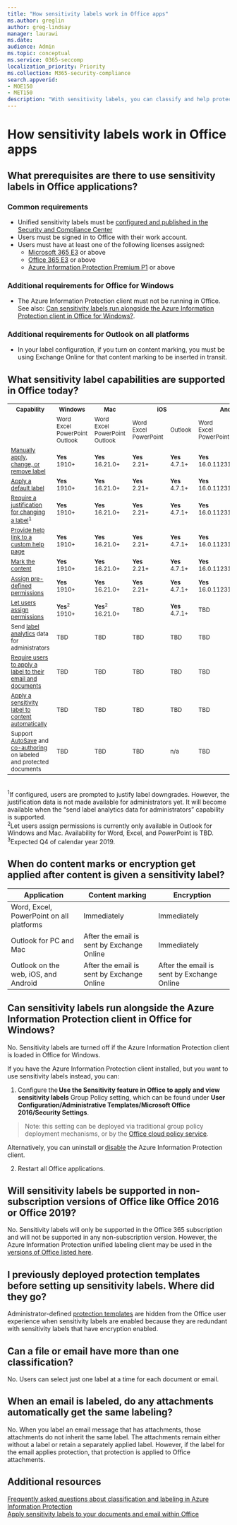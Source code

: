 ```yaml
---
title: "How sensitivity labels work in Office apps"
ms.author: greglin
author: greg-lindsay
manager: laurawi
ms.date: 
audience: Admin
ms.topic: conceptual
ms.service: O365-seccomp
localization_priority: Priority
ms.collection: M365-security-compliance
search.appverid: 
- MOE150
- MET150
description: "With sensitivity labels, you can classify and help protect your sensitive content, while making sure that your people’s productivity and ability to collaborate isn’t hindered. You can use sensitivity labels to enforce protection settings such as encryption or watermarks on labeled content."
---
```


# How sensitivity labels work in Office apps

## What prerequisites are there to use sensitivity labels in Office applications?

### Common requirements 

- Unified sensitivity labels must be [configured and published in the Security and Compliance Center](https://aka.ms/managemip)
- Users must be signed in to Office with their work account.
- Users must have at least one of the following licenses assigned:
    - [Microsoft 365 E3](https://www.microsoft.com/microsoft-365/compare-all-microsoft-365-plans) or above
    - [Office 365 E3](https://www.microsoft.com/microsoft-365/business/office-365-enterprise-e3-business-software) or above
    - [Azure Information Protection Premium P1](https://azure.microsoft.com/pricing/details/information-protection/) or above

### Additional requirements for Office for Windows 

- The Azure Information Protection client must not be running in Office. See also: [Can sensitivity labels run alongside the Azure Information Protection client in Office for Windows?](#can-sensitivity-labels-run-alongside-the-azure-information-protection-client-in-office-for-windows).

### Additional requirements for Outlook on all platforms 

- In your label configuration, if you turn on content marking, you must be using Exchange Online for that content marking to be inserted in transit.

## What sensitivity label capabilities are supported in Office today? 

<table border="0" cellspacing="0" cellpadding="0">
<th><font size="-1">Capability<th><font size="-1">Windows<th><font size="-1">Mac<th colspan="2"><font size="-1">iOS<th colspan="2"><font size="-1">Android<th colspan="2"><font size="-1">Web</tr>
<tr><td>

<td><font size="-1">
Word<br>
Excel<br>
PowerPoint<br>
Outlook


<td><font size="-1">
Word<br>
Excel<br>
PowerPoint<br>
Outlook

<td><font size="-1">
Word<br>
Excel<br>
PowerPoint
<td><font size="-1">
Outlook

<td><font size="-1">
Word<br>
Excel<br>
PowerPoint
<td><font size="-1">
Outlook

<td><font size="-1">
Word<br>
Excel<br>
PowerPoint
<td><font size="-1">
Outlook
</b>
</tr>

<tr>
<td><font size="-1"><a href="https://support.office.com/en-us/article/apply-sensitivity-labels-to-your-documents-and-email-within-office-2f96e7cd-d5a4-403b-8bd7-4cc636bae0f9">Manually apply, change, or remove label</a>

<td><font size="-1"><b>Yes</b><br><font size="-1">1910+</font>
<td><font size="-1"><b>Yes</b><br><font size="-1">16.21.0+</font>
<td><font size="-1"><b>Yes</b><br><font size="-1">2.21+</font>
<td><font size="-1"><b>Yes</b><br><font size="-1">4.7.1+</font>
<td><font size="-1"><b>Yes</b><br><font size="-1">16.0.11231+</font>
<td><font size="-1"><b>Yes</b><br><font size="-1">4.0.39+</font>
<td><font size="-1">Coming soon<sup>3</sup>
<td><b>Yes</b>

<tr>
<td><font size="-1"><a href="https://docs.microsoft.com/microsoft-365/compliance/sensitivity-labels#what-label-policies-can-do">Apply a default label</a>

<td><font size="-1"><b>Yes</b><br><font size="-1">1910+</font>
<td><font size="-1"><b>Yes</b><br><font size="-1">16.21.0+</font>
<td><font size="-1"><b>Yes</b><br><font size="-1">2.21+</font>
<td><font size="-1"><b>Yes</b><br><font size="-1">4.7.1+</font>
<td><font size="-1"><b>Yes</b><br><font size="-1">16.0.11231+</font>
<td><font size="-1"><b>Yes</b><br><font size="-1">4.0.39+</font>
<td><font size="-1">TBD</sup>
<td><b>Yes</b>

<tr><td><font size="-1"><a href="https://docs.microsoft.com/microsoft-365/compliance/sensitivity-labels#what-label-policies-can-do">Require a justification for changing a label</a><sup>1</sup>

<td><font size="-1"><b>Yes</b><br><font size="-1">1910+</font>
<td><font size="-1"><b>Yes</b><br><font size="-1">16.21.0+</font>
<td><font size="-1"><b>Yes</b><br><font size="-1">2.21+</font>
<td><font size="-1"><b>Yes</b><br><font size="-1">4.7.1+</font>
<td><font size="-1"><b>Yes</b><br><font size="-1">16.0.11231+</font>
<td><font size="-1"><b>Yes</b><br><font size="-1">4.0.39+</font>
<td><font size="-1">Coming soon<sup>3</sup>
<td><b>Yes</b>

<tr><td><font size="-1"><a href="https://docs.microsoft.com/microsoft-365/compliance/sensitivity-labels#what-label-policies-can-do">Provide help link to a custom help page</a>

<td><font size="-1"><b>Yes</b><br><font size="-1">1910+</font>
<td><font size="-1"><b>Yes</b><br><font size="-1">16.21.0+</font>
<td><font size="-1"><b>Yes</b><br><font size="-1">2.21+</font>
<td><font size="-1"><b>Yes</b><br><font size="-1">4.7.1+</font>
<td><font size="-1"><b>Yes</b><br><font size="-1">16.0.11231+</font>
<td><font size="-1"><b>Yes</b><br><font size="-1">4.0.39+</font>
<td><font size="-1">Coming soon<sup>3</sup>
<td><b>Yes</b>

<tr><td><font size="-1"><a href="https://docs.microsoft.com/microsoft-365/compliance/sensitivity-labels#what-sensitivity-labels-can-do">Mark the content</a>

<td><font size="-1"><b>Yes</b><br><font size="-1">1910+</font>
<td><font size="-1"><b>Yes</b><br><font size="-1">16.21.0+</font>
<td><font size="-1"><b>Yes</b><br><font size="-1">2.21+</font>
<td><font size="-1"><b>Yes</b><br><font size="-1">4.7.1+</font>
<td><font size="-1"><b>Yes</b><br><font size="-1">16.0.11231+</font>
<td><font size="-1"><b>Yes</b><br><font size="-1">4.0.39+</font>
<td><font size="-1">Coming soon<sup>3</sup>
<td><b>Yes</b>

<tr><td><font size="-1"><a href="https://docs.microsoft.com/en-us/microsoft-365/compliance/encryption-sensitivity-labels#assign-permissions-now">Assign pre-defined permissions</a>

<td><font size="-1"><b>Yes</b><br><font size="-1">1910+</font>
<td><font size="-1"><b>Yes</b><br><font size="-1">16.21.0+</font>
<td><font size="-1"><b>Yes</b><br><font size="-1">2.21+</font>
<td><font size="-1"><b>Yes</b><br><font size="-1">4.7.1+</font>
<td><font size="-1"><b>Yes</b><br><font size="-1">16.0.11231+</font>
<td><font size="-1"><b>Yes</b><br><font size="-1">4.0.39+</font>
<td><font size="-1">Coming soon<sup>3</sup>
<td><b>Yes</b>

<tr><td><font size="-1"><a href="https://docs.microsoft.com/microsoft-365/compliance/encryption-sensitivity-labels#let-users-assign-permissions">Let users assign permissions</a>

<td><font size="-1"><b>Yes</b><sup>2</sup><br><font size="-1">1910+</font>
<td><font size="-1"><b>Yes</b><sup>2</sup><br><font size="-1">16.21.0+</font>
<td><font size="-1">TBD
<td><font size="-1"><b>Yes</b><br><font size="-1">4.7.1+</font>
<td><font size="-1">TBD
<td><font size="-1"><b>Yes</b><br><font size="-1">4.0.39+</font>
<td><font size="-1">TBD
<td><b>Yes</b>

<tr><td><font size="-1">Send <a href="https://docs.microsoft.com/microsoft-365/compliance/label-analytics">label analytics</a> data for administrators
<td><font size="-1">TBD

<td><font size="-1">TBD

<td><font size="-1">TBD
<td><font size="-1">TBD
<td><font size="-1">TBD
<td><font size="-1">TBD
<td><font size="-1">TBD
<td><font size="-1">TBD

<tr><td><font size="-1"><a href="https://docs.microsoft.com/en-us/microsoft-365/compliance/sensitivity-labels#what-label-policies-can-do">Require users to apply a label to their email and documents</a>
<td><font size="-1">TBD

<td><font size="-1">TBD

<td><font size="-1">TBD
<td><font size="-1">TBD
<td><font size="-1">TBD
<td><font size="-1">TBD
<td><font size="-1">TBD
<td><font size="-1">TBD

<tr><td><font size="-1"><a href="https://docs.microsoft.com/microsoft-365/compliance/apply-sensitivity-label-automatically">Apply a sensitivity label to content automatically</a>
<td><font size="-1">TBD

<td><font size="-1">TBD

<td><font size="-1">TBD
<td><font size="-1">TBD
<td><font size="-1">TBD
<td><font size="-1">TBD
<td><font size="-1">TBD
<td><font size="-1">TBD
  
<tr><td><font size="-1">Support <a href="https://support.office.com/article/what-is-autosave-6d6bd723-ebfd-4e40-b5f6-ae6e8088f7a5">AutoSave</a> and <a href="https://support.office.com/article/document-collaboration-and-co-authoring-ee1509b4-1f6e-401e-b04a-782d26f564a4">co-authoring</a> on labeled and protected documents
<td><font size="-1">TBD

<td><font size="-1">TBD

<td><font size="-1">TBD
<td><font size="-1">n/a
<td><font size="-1">TBD
<td><font size="-1">n/a
<td><font size="-1">TBD
<td><font size="-1">n/a
</table>

<br><sup>1</sup>If configured, users are prompted to justify label downgrades. However, the justification data is not made available for administrators yet. It will become available when the “send label analytics data for administrators” capability is supported.
<br><sup>2</sup>Let users assign permissions is currently only available in Outlook for Windows and Mac. Availability for Word, Excel, and PowerPoint is TBD.
<br><sup>3</sup>Expected Q4 of calendar year 2019.

## When do content marks or encryption get applied after content is given a sensitivity label?

| Application | Content marking | Encryption
| --- | --- | --- |
| Word, Excel, PowerPoint on all platforms | Immediately | Immediately |
| Outlook for PC and Mac | After the email is sent by Exchange Online | Immediately |
| Outlook on the web, iOS, and Android | After the email is sent by Exchange Online | After the email is sent by Exchange Online |

## Can sensitivity labels run alongside the Azure Information Protection client in Office for Windows?

No. Sensitivity labels are turned off if the Azure Information Protection client is loaded in Office for Windows.

If you have the Azure Information Protection client installed, but you want to use sensitivity labels instead, you can:

1. Configure the **Use the Sensitivity feature in Office to apply and view sensitivity labels** Group Policy setting, which can be found under **User Configuration/Administrative Templates/Microsoft Office 2016/Security Settings**.

  >Note: this setting can be deployed via traditional group policy deployment mechanisms, or by the [Office cloud policy service](https://docs.microsoft.com/DeployOffice/overview-office-cloud-policy-service). 
 
  Alternatively, you can uninstall or [disable](https://support.office.com/article/view-manage-and-install-add-ins-in-office-programs-16278816-1948-4028-91e5-76dca5380f8d) the Azure Information Protection client. 

2. Restart all Office applications.

## Will sensitivity labels be supported in non-subscription versions of Office like Office 2016 or Office 2019?

No. Sensitivity labels will only be supported in the Office 365 subscription and will not be supported in any non-subscription version. However, the Azure Information Protection unified labeling client may be used in the [versions of Office listed here](https://docs.microsoft.com/azure/information-protection/requirements#applications).

## I previously deployed protection templates before setting up sensitivity labels. Where did they go?

Administrator-defined [protection templates](https://docs.microsoft.com/azure/information-protection/configure-policy-templates) are hidden from the Office user experience when sensitivity labels are enabled because they are redundant with sensitivity labels that have encryption enabled. 

## Can a file or email have more than one classification?

No. Users can select just one label at a time for each document or email.

## When an email is labeled, do any attachments automatically get the same labeling?

No. When you label an email message that has attachments, those attachments do not inherit the same label. The attachments remain either without a label or retain a separately applied label. However, if the label for the email applies protection, that protection is applied to Office attachments.

## Additional resources

[Frequently asked questions about classification and labeling in Azure Information Protection](https://docs.microsoft.com/azure/information-protection/faqs-infoprotect)<br>
[Apply sensitivity labels to your documents and email within Office](https://support.office.com/article/apply-sensitivity-labels-to-your-documents-and-email-within-office-2f96e7cd-d5a4-403b-8bd7-4cc636bae0f9)
